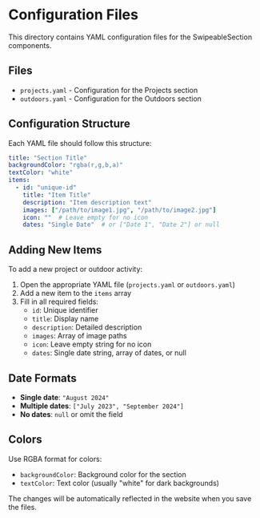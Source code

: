 # Configuration Files

This directory contains YAML configuration files for the SwipeableSection components.

## Files

- `projects.yaml` - Configuration for the Projects section
- `outdoors.yaml` - Configuration for the Outdoors section

## Configuration Structure

Each YAML file should follow this structure:

```yaml
title: "Section Title"
backgroundColor: "rgba(r,g,b,a)"
textColor: "white"
items:
  - id: "unique-id"
    title: "Item Title"
    description: "Item description text"
    images: ["/path/to/image1.jpg", "/path/to/image2.jpg"]
    icon: ""  # Leave empty for no icon
    dates: "Single Date"  # or ["Date 1", "Date 2"] or null
```

## Adding New Items

To add a new project or outdoor activity:

1. Open the appropriate YAML file (`projects.yaml` or `outdoors.yaml`)
2. Add a new item to the `items` array
3. Fill in all required fields:
   - `id`: Unique identifier
   - `title`: Display name
   - `description`: Detailed description
   - `images`: Array of image paths
   - `icon`: Leave empty string for no icon
   - `dates`: Single date string, array of dates, or null

## Date Formats

- **Single date**: `"August 2024"`
- **Multiple dates**: `["July 2023", "September 2024"]`
- **No dates**: `null` or omit the field

## Colors

Use RGBA format for colors:
- `backgroundColor`: Background color for the section
- `textColor`: Text color (usually "white" for dark backgrounds)

The changes will be automatically reflected in the website when you save the files.
